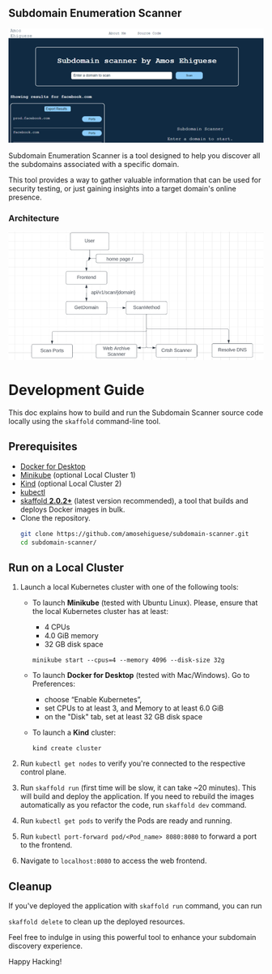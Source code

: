 ## Subdomain Enumeration Scanner

![application image](./docs/subdomain-scanner.png)

Subdomain Enumeration Scanner is a tool designed to help you discover all the subdomains associated with a specific domain.

This tool provides a way to gather valuable information that can be used for security testing, or just gaining insights into a target domain's online presence.

### Architecture

![project-architecture](./docs/arch.png)

# Development Guide

This doc explains how to build and run the Subdomain Scanner source code locally using the `skaffold` command-line tool.

## Prerequisites

- [Docker for Desktop](https://www.docker.com/products/docker-desktop)
- [Minikube](https://minikube.sigs.k8s.io/docs/start/) (optional Local Cluster 1)
- [Kind](https://kind.sigs.k8s.io/) (optional Local Cluster 2)
- [kubectl](https://kubernetes.io/docs/tasks/tools/)
- [skaffold **2.0.2+**](https://skaffold.dev/docs/install/) (latest version recommended), a tool that builds and deploys Docker images in bulk.
- Clone the repository.
  ```sh
  git clone https://github.com/amosehiguese/subdomain-scanner.git
  cd subdomain-scanner/
  ```

## Run on a Local Cluster

1. Launch a local Kubernetes cluster with one of the following tools:

   - To launch **Minikube** (tested with Ubuntu Linux). Please, ensure that the
     local Kubernetes cluster has at least:

     - 4 CPUs
     - 4.0 GiB memory
     - 32 GB disk space

     ```shell
     minikube start --cpus=4 --memory 4096 --disk-size 32g
     ```

   - To launch **Docker for Desktop** (tested with Mac/Windows). Go to Preferences:

     - choose “Enable Kubernetes”,
     - set CPUs to at least 3, and Memory to at least 6.0 GiB
     - on the "Disk" tab, set at least 32 GB disk space

   - To launch a **Kind** cluster:

     ```shell
     kind create cluster
     ```

2. Run `kubectl get nodes` to verify you're connected to the respective control plane.

3. Run `skaffold run` (first time will be slow, it can take ~20 minutes).
   This will build and deploy the application. If you need to rebuild the images
   automatically as you refactor the code, run `skaffold dev` command.

4. Run `kubectl get pods` to verify the Pods are ready and running.

5. Run `kubectl port-forward pod/<Pod_name> 8080:8080` to forward a port to the frontend.

6. Navigate to `localhost:8080` to access the web frontend.

## Cleanup

If you've deployed the application with `skaffold run` command, you can run

`skaffold delete` to clean up the deployed resources.

Feel free to indulge in using this powerful tool to enhance your subdomain discovery experience.

Happy Hacking!
